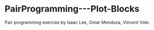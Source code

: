 # PairProgramming---Plot-Blocks
Pair programming exercise by Isaac Lee, Omar Mendoza, Vincent Vole. 

